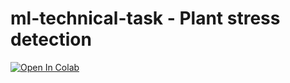 # ml-technical-task - Plant stress detection

[![Open In Colab](https://colab.research.google.com/assets/colab-badge.svg)](https://colab.research.google.com/github.com/Ecobloom/ml-technical-task/Technical_interview_Ecobloom_task.ipynb)
